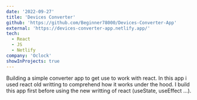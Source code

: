 ```yaml
---
date: '2022-09-27'
title: 'Devices Converter'
github: 'https://github.com/Beginner78000/Devices-Converter-App'
external: 'https://devices-converter-app.netlify.app/'
tech:
  - React
  - JS
  - Netlify
company: 'Oclock'
showInProjects: true
---
```


Building a simple converter app to get use to work with react.
In this app i used react old writting to comprehend how it works under the hood.
I build this app first before using the new writting of react (useState, useEffect ...).
